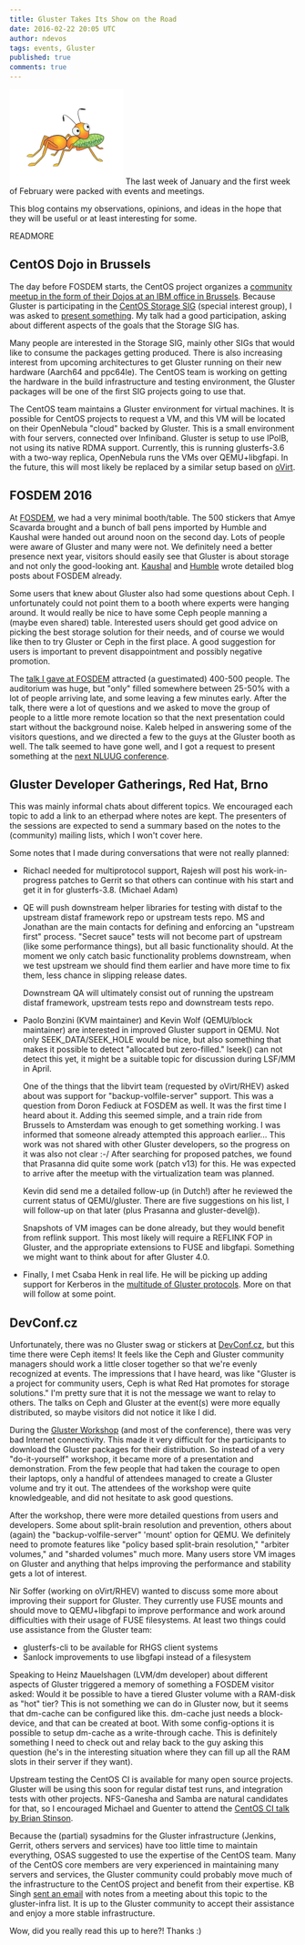 ```yaml
---
title: Gluster Takes Its Show on the Road
date: 2016-02-22 20:05 UTC
author: ndevos
tags: events, Gluster
published: true
comments: true
---
```

![Gluster logo](/images/blog/gluster-ant.png) The last week of January and the first week of February were packed with events and meetings.

This blog contains my observations, opinions, and ideas in the hope that they will be useful or at least interesting for some.

READMORE

## CentOS Dojo in Brussels

The day before FOSDEM starts, the CentOS project organizes a [community
meetup in the form of their Dojos at an IBM office in Brussels](  https://wiki.centos.org/Events/Dojo/Brussels2016). Because
Gluster is participating in the [CentOS Storage SIG](https://wiki.centos.org/SpecialInterestGroup/Storage) (special interest group), I was asked to [present something](https://lists.centos.org/pipermail/centos-promo/2015-December/001581.html). My talk had a good
participation, asking about different aspects of the goals that the
Storage SIG has.

Many people are interested in the Storage SIG, mainly other SIGs that
would like to consume the packages getting produced. There is
also increasing interest from upcoming architectures to get Gluster
running on their new hardware (Aarch64 and ppc64le). The CentOS team is
working on getting the hardware in the build infrastructure and testing
environment, the Gluster packages will be one of the first SIG projects
going to use that.

The CentOS team maintains a Gluster environment for virtual machines. It
is possible for CentOS projects to request a VM, and this VM will be
located on their OpenNebula "cloud" backed by Gluster. This is a small
environment with four servers, connected over Infiniband. Gluster is setup
to use IPoIB, not using its native RDMA support. Currently, this is
running glusterfs-3.6 with a two-way replica, OpenNebula runs the VMs over
QEMU+libgfapi. In the future, this will most likely be replaced by a similar setup
based on [oVirt](http://www.ovirt.org).

## FOSDEM 2016  

At [FOSDEM](https://fosdem.org/2016/), we had a very minimal booth/table. The 500 stickers that
Amye Scavarda brought and a bunch of ball pens imported by Humble and Kaushal
were handed out around noon on the second day. Lots of people were aware of
Gluster and many were not. We definitely need a better presence next
year, visitors should easily see that Gluster is about storage and not
only the good-looking ant. [Kaushal](https://kshlm.in/fosdem16/) and [Humble](http://website-humblec.rhcloud.com/me-fosdem-2016/) wrote detailed
blog posts about FOSDEM already.

Some users that knew about Gluster also had some questions about Ceph. I
unfortunately could not point them to a booth where experts were hanging
around. It would really be nice to have some Ceph people manning a
(maybe even shared) table. Interested users should get good advice on
picking the best storage solution for their needs, and of course we
would like then to try Gluster or Ceph in the first place. A good
suggestion for users is important to prevent disappointment and possibly
negative promotion.

The [talk I gave at FOSDEM](https://fosdem.org/2016/schedule/event/gluster_roadmap/) attracted (a guestimated) 400-500 people.
The auditorium was huge, but "only" filled somewhere between 25-50% with
a lot of people arriving late, and some leaving a few minutes early.
After the talk, there were a lot of questions and we asked to move
the group of people to a little more remote location so that the next
presentation could start without the background noise. Kaleb helped in
answering some of the visitors questions, and we directed a few to the
guys at the Gluster booth as well. The talk seemed to have gone well, and I
got a request to present something at the [next NLUUG conference](https://www.nluug.nl/index-en.html).

## Gluster Developer Gatherings, Red Hat, Brno

This was mainly informal chats about different topics. We encouraged each topic to add a link to an etherpad where notes
are kept. The presenters of the sessions are expected to send a summary
based on the notes to the (community) mailing lists, which I won't cover here.

Some notes that I made during conversations that were not really
planned:

 - Richacl needed for multiprotocol support, Rajesh will post his
   work-in-progress patches to Gerrit so that others can continue with
   his start and get it in for glusterfs-3.8. (Michael Adam)

 - QE will push downstream helper libraries for testing with distaf to
   the upstream distaf framework repo or upstream tests repo. MS and
   Jonathan are the main contacts for defining and enforcing an
   "upstream first" process. "Secret sauce" tests will not become part
   of upstream (like some performance things), but all basic
   functionality should. At the moment we only catch basic functionality
   problems downstream, when we test upstream we should find them
   earlier and have more time to fix them, less chance in slipping
   release dates.

   Downstream QA will ultimately consist out of running the upstream
   distaf framework, upstream tests repo and downstream tests repo.

 - Paolo Bonzini (KVM maintainer) and Kevin Wolf (QEMU/block maintainer)
   are interested in improved Gluster support in QEMU. Not only
   SEEK_DATA/SEEK_HOLE would be nice, but also something that makes it
   possible to detect "allocated but zero-filled." lseek() can not
   detect this yet, it might be a suitable topic for discussion during
   LSF/MM in April.

   One of the things that the libvirt team (requested by oVirt/RHEV)
   asked about was support for "backup-volfile-server" support. This was
   a question from Doron Fediuck at FOSDEM as well. It was the first time
   I heard about it. Adding this seemed simple, and a train ride
   from Brussels to Amsterdam was enough to get something working. I was
   informed that someone already attempted this approach earlier... This
   work was not shared with other Gluster developers, so the progress on
   it was also not clear :-/ After searching for proposed patches, we
   found that Prasanna did quite some work (patch v13) for this. He was
   expected to arrive after the meetup with the virtualization team was planned.

   Kevin did send me a detailed follow-up (in Dutch!) after he reviewed
   the current status of QEMU/gluster. There are five suggestions on his
   list, I will follow-up on that later (plus Prasanna and gluster-devel@).

   Snapshots of VM images can be done already, but they would benefit
   from reflink support. This most likely will require a REFLINK FOP in
   Gluster, and the appropriate extensions to FUSE and libgfapi.
   Something we might want to think about for after Gluster 4.0.

 - Finally, I met Csaba Henk in real life. He will be picking up adding
   support for Kerberos in the [multitude of Gluster protocols](https://github.com/gluster/glusterfs-specs/blob/master/under_review/Kerberos.md). More
   on that will follow at some point.

## DevConf.cz

Unfortunately, there was no Gluster swag or stickers at [DevConf.cz](http://devconf.cz/), but this time there
were Ceph items! It feels like the Ceph and Gluster community managers
should work a little closer together so that we're evenly recognized at
events. The impressions that I have heard, was like "Gluster is a
project for community users, Ceph is what Red Hat promotes for storage
solutions." I'm pretty sure that it is not the message we want to relay
to others. The talks on Ceph and Gluster at the event(s) were more
equally distributed, so maybe visitors did not notice it like I did.

During the [Gluster Workshop](https://devconfcz2016.sched.org/event/5m1X/build-your-own-scale-out-storage-with-gluster) (and most of the conference), there was
very bad Internet connectivity. This made it very difficult for the
participants to download the Gluster packages for their distribution. So
instead of a very "do-it-yourself" workshop, it became more of a
presentation and demonstration. From the few people that had taken the
courage to open their laptops, only a handful of attendees managed to
create a Gluster volume and try it out. The attendees of the workshop
were quite knowledgeable, and did not hesitate to ask good questions.

After the workshop, there were more detailed questions from users and
developers. Some about split-brain resolution and prevention, others
about (again) the "backup-volfile-server" 'mount' option for QEMU. We
definitely need to promote features like "policy based split-brain
resolution," "arbiter volumes," and "sharded volumes" much more. Many
users store VM images on Gluster and anything that helps improving the
performance and stability gets a lot of interest.

Nir Soffer (working on oVirt/RHEV) wanted to discuss some more about
improving their support for Gluster. They currently use FUSE mounts and
should move to QEMU+libgfapi to improve performance and work around
difficulties with their usage of FUSE filesystems. At least two things
could use assistance from the Gluster team:

  * glusterfs-cli to be available for RHGS client systems
  * Sanlock improvements to use libgfapi instead of a filesystem

Speaking to Heinz Mauelshagen (LVM/dm developer) about different aspects
of Gluster triggered a memory of something a FOSDEM visitor asked: Would
it be possible to have a tiered Gluster volume with a RAM-disk as "hot"
tier? This is not something we can do in Gluster now, but it seems
that dm-cache can be configured like this. dm-cache just needs a
block-device, and that can be created at boot. With some config-options
it is possible to setup dm-cache as a write-through cache. This is
definitely something I need to check out and relay back to the guy
asking this question (he's in the interesting situation where they can
fill up all the RAM slots in their server if they want).

Upstream testing the CentOS CI is available for many open source
projects. Gluster will be using this soon for regular distaf test runs,
and integration tests with other projects. NFS-Ganesha and Samba are
natural candidates for that, so I encouraged Michael and Guenter to
attend the [CentOS CI talk by Brian Stinson](https://devconfcz2016.sched.org/event/5m1Z/centos-infrastructure-a-bit-of-progress-in-work).

Because the (partial) sysadmins for the Gluster infrastructure (Jenkins,
Gerrit, others servers and services) have too little time to maintain
everything, OSAS suggested to use the expertise of the CentOS team.
Many of the CentOS core members are very experienced in maintaining many
servers and services, the Gluster community could probably move much of
the infrastructure to the CentOS project and benefit from their
expertise. KB Singh [sent an email](http://thread.gmane.org/gmane.comp.file-systems.gluster.infra/933) with notes from a meeting about this topic to the gluster-infra list. It is up to the Gluster community
to accept their assistance and enjoy a more stable infrastructure.


Wow, did you really read this up to here?! Thanks :)
